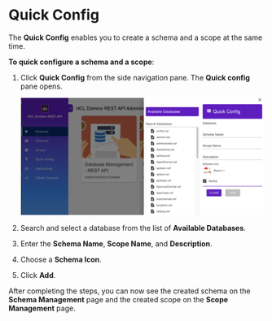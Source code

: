 # Quick Config
   
The **Quick Config** enables you to create a schema and a scope at the same time. 

**To quick configure a schema and a scope**:

1. Click **Quick Config** from the side navigation pane. The **Quick config** pane opens.

    ![Quick Config](../../assets/images/quickconfig1.png)

2. Search and select a database from the list of **Available Databases**.
3. Enter the **Schema Name**, **Scope Name**, and **Description**.
4. Choose a **Schema Icon**.
5. Click **Add**.

After completing the steps, you can now see the created schema on the **Schema Management** page and the created scope on the **Scope Management** page. 